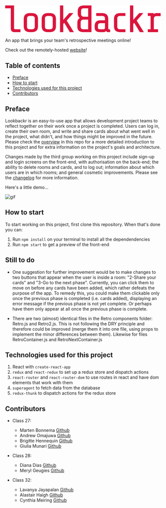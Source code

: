 ![logo](./src/assets/LookBackr.svg "lookBackr logo")

An app that brings your team's retrospective meetings online!

Check out the remotely-hosted [website](https://shrouded-stream-52535.herokuapp.com/user)!

## Table of contents

- [Preface](#Preface)
- [How to start](#How-to-start)
- [Technologies used for this project](#Technologies-used-for-this-project)
- [Contributors](#Contributors)

## Preface

Lookbackr is an easy-to-use app that allows development project teams to reflect together on their work once a project is completed. Users can log in, create their own room, and write and share cards about what went well in the project, what didn't, and how things might be improved in the future. Please check the [overview](./overview.md) in this repo for a more detailed introduction to this project and for extra information on the project's goals and architecture.

Changes made by the third group working on this project include sign-up and login screens on the front-end, with authorisation on the back-end; the ability to delete rooms and cards, and to log out; information about which users are in which rooms; and general cosmetic improvements. Please see the [changelog](./changelog.md) for more information.

Here's a little demo...

![gif](./demo/lookbackr.gif)

## How to start

To start working on this project, first clone this repository. When that's done you can:

1. Run `npm install` on your terminal to install all the dependendencies
2. Run `npm start` to get a preview of the front-end

## Still to do

- One suggestion for further improvement would be to make changes to two buttons that appear when the user is inside a room: "2-Share your cards" and "3-Go to the next phase". Currently, you can click them to move on before any cards have been added, which rather defeats the purpose of the app. To remedy this, you could make them clickable only once the previous phase is completed (i.e. cards added), displaying an error message if the previous phase is not yet complete. Or perhaps have them only appear at all once the previous phase is complete.

- There are two (almost) identical files in the Retro components folder: Retro.js and Retro2.js. This is not following the DRY principle and therefore could be improved (merge them it into one file, using props to implement the minor differences between them). Likewise for files RetroContainer.js and RetroNextContainer.js

## Technologies used for this project

1. React with `create-react-app`
2. `redux` and `react-redux` to set up a redux store and dispatch actions
3. `react-router` and `react-router-dom` to use routes in react and have dom elements that work with them
4. `superagent` to fetch data from the database
5. `redux-thunk` to dispatch actions for the redux store

## Contributors

- Class 27:

  - Marten Bonnema [Github](https://github.com/Fraxcelsior)
  - Andrew Omajuwa [Github](https://github.com/AndrewOmajuwa)
  - Brigitte Hennequin [Github](https://github.com/QuinB6248)
  - Giulia Munari [Github](https://github.com/Astrid88)

- Class 28:

  - Diana Dias [Github](https://github.com/dianadiasds)
  - Meryl Geugies [Github](https://github.com/MerylGeugies)

- Class 32:

  - Lavanya Jayapalan [Github](https://github.com/lavanyaJay)
  - Alastair Haigh [Github](https://github.com/ahaigh9877)
  - Cynthia Meiring [Github](https://github.com/cynthiameiring)
